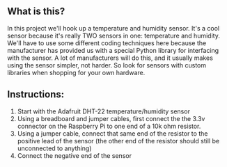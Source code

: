 ## What is this?

In this project we'll hook up a temperature and humidity sensor. It's a cool sensor because it's really TWO sensors in one: temperature and humidity. We'll have to use some different coding techniques here because the manufacturer has provided us with a special Python library for interfacing with the sensor. A lot of manufacturers will do this, and it usually makes using the sensor simpler, not harder. So look for sensors with custom libraries when shopping for your own hardware.

## Instructions:
1. Start with the Adafruit DHT-22 temperature/humidity sensor
2. Using a breadboard and jumper cables, first connect the the 3.3v connector on the Raspberry Pi to one end of a 10k ohm resistor.
3. Using a jumper cable, connect that same end of the resistor to the positive lead of the sensor (the other end of the resistor should still be unconnected to anything)
4. Connect the negative end of the sensor
